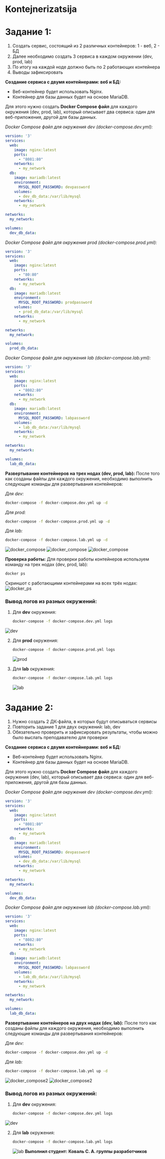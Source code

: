 # Kontejnerizatsija
# Задание 1:
1) Создать сервис, состоящий из 2 различных контейнеров: 1 - веб, 2 - БД
2) Далее необходимо создать 3 сервиса в каждом окружении (dev, prod, lab)
3) По итогу на каждой ноде должно быть по 2 работающих контейнера
4) Выводы зафиксировать

**Создание сервиса с двумя контейнерами: веб и БД:**
   - Веб-контейнер будет использовать Nginx.
   - Контейнер для базы данных будет на основе MariaDB.

   Для этого нужно создать **Docker Compose файл** для каждого окружения (dev, prod, lab), который описывает два сервиса: один для веб-приложения, другой для базы данных.

*Docker Compose файл для окружения dev (docker-compose.dev.yml):*
```yaml
version: '3'
services:
  web:
    image: nginx:latest
    ports:
      - "8081:80"
    networks:
      - my_network
  db:
    image: mariadb:latest
    environment:
      MYSQL_ROOT_PASSWORD: devpassword
    volumes:
      - dev_db_data:/var/lib/mysql
    networks:
      - my_network

networks:
  my_network:

volumes:
  dev_db_data:
```

*Docker Compose файл для окружения prod (docker-compose.prod.yml):*
```yaml
version: '3'
services:
  web:
    image: nginx:latest
    ports:
      - "80:80"
    networks:
      - my_network
  db:
    image: mariadb:latest
    environment:
      MYSQL_ROOT_PASSWORD: prodpassword
    volumes:
      - prod_db_data:/var/lib/mysql
    networks:
      - my_network

networks:
  my_network:

volumes:
  prod_db_data:
```

*Docker Compose файл для окружения lab (docker-compose.lab.yml):*
```yaml
version: '3'
services:
  web:
    image: nginx:latest
    ports:
      - "8082:80"
    networks:
      - my_network
  db:
    image: mariadb:latest
    environment:
      MYSQL_ROOT_PASSWORD: labpassword
    volumes:
      - lab_db_data:/var/lib/mysql
    networks:
      - my_network

networks:
  my_network:

volumes:
  lab_db_data:
```

**Развертывание контейнеров на трех нодах (dev, prod, lab):**
   После того как созданы файлы для каждого окружения, необходимо выполнить следующие команды для развертывания контейнеров:

*Для dev:*
```bash
docker-compose -f docker-compose.dev.yml up -d
```

*Для prod:*
```bash
docker-compose -f docker-compose.prod.yml up -d
```

*Для lab:*
```bash
docker-compose -f docker-compose.lab.yml up -d
```

![docker_compose](docker_compose.png1)
![docker_compose](docker_compose.png2)
![docker_compose](docker_compose.png3)

**Проверка работы:**
   Для проверки работы контейнеров используем команду на трех нодах (dev, prod, lab):

```bash
docker ps
```
Скриншот с работающими контейнерами на всех трёх нодах:
![docker_ps](docker_ps.png)

### Вывод логов из разных окружений:
1. Для **dev** окружения:
   ```bash
   docker-compose -f docker-compose.dev.yml logs
   ```
![dev](dev.png)

2. Для **prod** окружения:
   ```bash
   docker-compose -f docker-compose.prod.yml logs
   ```
   ![prod](prod.png)

3. Для **lab** окружения:
   ```bash
   docker-compose -f docker-compose.lab.yml logs
   ```
   ![lab](lab.png)


# Задание 2:
1) Нужно создать 2 ДК-файла, в которых будут описываться сервисы
2) Повторить задание 1 для двух окружений: lab, dev
3) Обязательно проверить и зафиксировать результаты, чтобы можно было выслать преподавателю для проверки

**Создание сервиса с двумя контейнерами: веб и БД:**
   - Веб-контейнер будет использовать Nginx.
   - Контейнер для базы данных будет на основе MariaDB.

   Для этого нужно создать **Docker Compose файл** для каждого окружения (dev, lab), который описывает два сервиса: один для веб-приложения, другой для базы данных.

*Docker Compose файл для окружения dev (docker-compose.dev.yml):*
```yaml
version: '3'
services:
  web:
    image: nginx:latest
    ports:
      - "8081:80"
    networks:
      - my_network
  db:
    image: mariadb:latest
    environment:
      MYSQL_ROOT_PASSWORD: devpassword
    volumes:
      - dev_db_data:/var/lib/mysql
    networks:
      - my_network

networks:
  my_network:

volumes:
  dev_db_data:
```

*Docker Compose файл для окружения lab (docker-compose.lab.yml):*
```yaml
version: '3'
services:
  web:
    image: nginx:latest
    ports:
      - "8082:80"
    networks:
      - my_network
  db:
    image: mariadb:latest
    environment:
      MYSQL_ROOT_PASSWORD: labpassword
    volumes:
      - lab_db_data:/var/lib/mysql
    networks:
      - my_network

networks:
  my_network:

volumes:
  lab_db_data:
```

**Развертывание контейнеров на двух нодах (dev, lab):**
   После того как созданы файлы для каждого окружения, необходимо выполнить следующие команды для развертывания контейнеров:

*Для dev:*
```bash
docker-compose -f docker-compose.dev.yml up -d
```

*Для lab:*
```bash
docker-compose -f docker-compose.lab.yml up -d
```

![docker_compose2](docker_compose_2.png)
![docker_compose2](docker_lab_2.png)


### Вывод логов из разных окружений:
1. Для **dev** окружения:
   ```bash
   docker-compose -f docker-compose.dev.yml logs
   ```
![dev](dev2.png)

2. Для **lab** окружения:
   ```bash
   docker-compose -f docker-compose.lab.yml logs
   ```
   ![lab](lab2.png)
**Выполнил студент: Коваль С. А. группы разработчиков**

